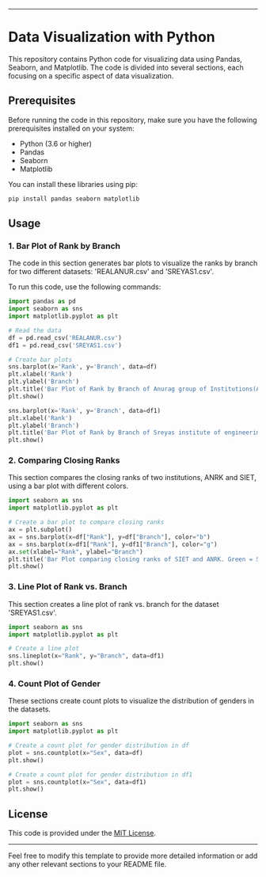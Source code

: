 

---

# Data Visualization with Python

This repository contains Python code for visualizing data using Pandas, Seaborn, and Matplotlib. The code is divided into several sections, each focusing on a specific aspect of data visualization.

## Prerequisites

Before running the code in this repository, make sure you have the following prerequisites installed on your system:

- Python (3.6 or higher)
- Pandas
- Seaborn
- Matplotlib

You can install these libraries using pip:

```bash
pip install pandas seaborn matplotlib
```

## Usage

### 1. Bar Plot of Rank by Branch

The code in this section generates bar plots to visualize the ranks by branch for two different datasets: 'REALANUR.csv' and 'SREYAS1.csv'.

To run this code, use the following commands:

```python
import pandas as pd
import seaborn as sns
import matplotlib.pyplot as plt

# Read the data
df = pd.read_csv('REALANUR.csv')
df1 = pd.read_csv('SREYAS1.csv')

# Create bar plots
sns.barplot(x='Rank', y='Branch', data=df)
plt.xlabel('Rank')
plt.ylabel('Branch')
plt.title('Bar Plot of Rank by Branch of Anurag group of Institutions(ANRK)')
plt.show()

sns.barplot(x='Rank', y='Branch', data=df1)
plt.xlabel('Rank')
plt.ylabel('Branch')
plt.title('Bar Plot of Rank by Branch of Sreyas institute of engineering and technology(SIET)')
plt.show()
```

### 2. Comparing Closing Ranks

This section compares the closing ranks of two institutions, ANRK and SIET, using a bar plot with different colors.

```python
import seaborn as sns
import matplotlib.pyplot as plt

# Create a bar plot to compare closing ranks
ax = plt.subplot()
ax = sns.barplot(x=df["Rank"], y=df["Branch"], color="b")
ax = sns.barplot(x=df1["Rank"], y=df1["Branch"], color="g")
ax.set(xlabel="Rank", ylabel="Branch")
plt.title('Bar Plot comparing closing ranks of SIET and ANRK. Green = SIET, Blue = ANRK')
plt.show()
```

### 3. Line Plot of Rank vs. Branch

This section creates a line plot of rank vs. branch for the dataset 'SREYAS1.csv'.

```python
import seaborn as sns
import matplotlib.pyplot as plt

# Create a line plot
sns.lineplot(x="Rank", y="Branch", data=df1)
plt.show()
```

### 4. Count Plot of Gender

These sections create count plots to visualize the distribution of genders in the datasets.

```python
import seaborn as sns
import matplotlib.pyplot as plt

# Create a count plot for gender distribution in df
plot = sns.countplot(x="Sex", data=df)
plt.show()

# Create a count plot for gender distribution in df1
plot = sns.countplot(x="Sex", data=df1)
plt.show()
```

## License

This code is provided under the [MIT License](LICENSE).

---

Feel free to modify this template to provide more detailed information or add any other relevant sections to your README file.
